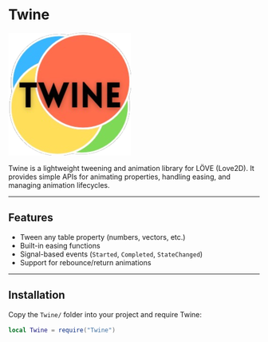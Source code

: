 # Twine

![Twine Logo](./assets/logo.png)

Twine is a lightweight tweening and animation library for LÖVE (Love2D). It provides simple APIs for animating properties, handling easing, and managing animation lifecycles.

---

## Features

- Tween any table property (numbers, vectors, etc.)
- Built-in easing functions
- Signal-based events (`Started`, `Completed`, `StateChanged`)
- Support for rebounce/return animations

---

## Installation

Copy the `Twine/` folder into your project and require Twine:

```lua
local Twine = require("Twine")
